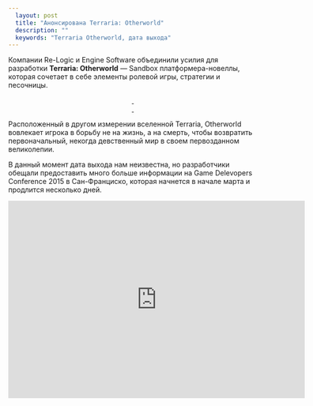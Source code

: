 ```yaml
---
  layout: post
  title: "Анонсирована Terraria: Otherworld"
  description: ""
  keywords: "Terraria Otherworld, дата выхода"
---
```


<p>Компании Re-Logic и Engine Software объединили усилия для разработки <b>Terraria: Otherworld</b> — Sandbox платформера-новеллы, которая сочетает в себе элементы ролевой игры, стратегии и песочницы.</p>

<div align="center">
<a class="fancybox" rel="gallery1" href="{{site.baseurl}}images/screenshots/screenshot_0.jpg" title="Terraria Otherworld">
	<img src="{{site.baseurl}}images/screenshots/screenshot_0m.jpg" alt="" />
</a>
<a class="fancybox" rel="gallery1" href="{{site.baseurl}}images/screenshots/screenshot_1.jpg" title="Terraria Otherworld">
	<img src="{{site.baseurl}}images/screenshots/screenshot_1m.jpg" alt="" />
</a>
</div>
<div align="center">
<a class="fancybox" rel="gallery1" href="{{site.baseurl}}images/screenshots/screenshot_2.jpg" title="Terraria Otherworld">
	<img src="{{site.baseurl}}images/screenshots/screenshot_2m.jpg" alt="" />
</a>
<a class="fancybox" rel="gallery1" href="{{site.baseurl}}images/screenshots/screenshot_3.jpg" title="Terraria Otherworld">
	<img src="{{site.baseurl}}images/screenshots/screenshot_3m.jpg" alt="" />
</a>
</div>

<p>Расположенный в другом измерении вселенной Terraria, Otherworld вовлекает игрока в борьбу не на жизнь, а на смерть, чтобы возвратить первоначальный, некогда девственный мир в своем первозданном великолепии.</p>

<p>В данный момент дата выхода нам неизвестна, но разработчики обещали предоставить много больше информации на Game Delevopers Conference 2015 в Сан-Франциско, которая начнется в начале марта и продлится несколько дней.</p>

<div class="video-wrapper">
  <iframe width="600" height="400" frameborder="none" src="https://www.youtube.com/embed/RCXk_ZCgxJI" allowfullscreen="allowfullscreen="> </iframe>
</div>
